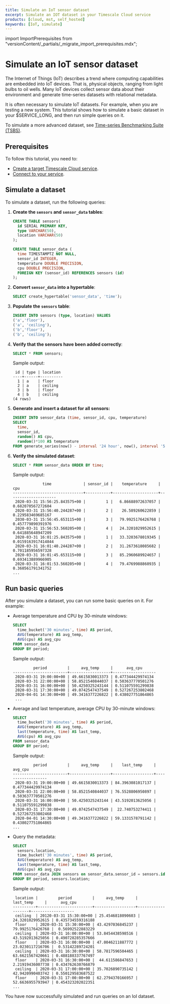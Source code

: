 ```yaml
---
title: Simulate an IoT sensor dataset
excerpt: Simulate an IOT dataset in your Timescale Cloud service
products: [cloud, mst, self_hosted]
keywords: [IoT, simulate]
---
```


import ImportPrerequisites from "versionContent/_partials/_migrate_import_prerequisites.mdx";

# Simulate an IoT sensor dataset

The Internet of Things (IoT) describes a trend where computing capabilities are embedded into IoT devices. That is, physical objects, ranging from light bulbs to oil wells. Many IoT devices collect sensor data about their environment and generate time-series datasets with relational metadata.

It is often necessary to simulate IoT datasets. For example, when you are 
testing a new system. This tutorial shows how to simulate a basic dataset in your $SERVICE_LONG, and then run simple queries on it.

To simulate a more advanced dataset, see [Time-series Benchmarking Suite (TSBS)][tsbs].

## Prerequisites

To follow this tutorial, you need to:

- [Create a target Timescale Cloud service][create-a-service].
- [Connect to your service][connect-to-service].

## Simulate a dataset

<Procedure>

To simulate a dataset, run the following queries:

1. **Create the `sensors` and `sensor_data` tables**:

    ```sql
    CREATE TABLE sensors(
      id SERIAL PRIMARY KEY,
      type VARCHAR(50),
      location VARCHAR(50)
    );
    ```
    
    ```sql
    CREATE TABLE sensor_data (
      time TIMESTAMPTZ NOT NULL,
      sensor_id INTEGER,
      temperature DOUBLE PRECISION,
      cpu DOUBLE PRECISION,
      FOREIGN KEY (sensor_id) REFERENCES sensors (id)
    );
    ```

1. **Convert `sensor_data` into a hypertable**:

    ```sql
    SELECT create_hypertable('sensor_data', 'time');
    ```

1. **Populate the `sensors` table**:

    ```sql
    INSERT INTO sensors (type, location) VALUES
    ('a','floor'),
    ('a', 'ceiling'),
    ('b','floor'),
    ('b', 'ceiling');
    ```

1. **Verify that the sensors have been added correctly**:

    ```sql
    SELECT * FROM sensors;
    ```

    Sample output:

    ```
     id | type | location
    ----+------+----------
      1 | a    | floor
      2 | a    | ceiling
      3 | b    | floor
      4 | b    | ceiling
    (4 rows)
    ```

1. **Generate and insert a dataset for all sensors:**

    ```sql
    INSERT INTO sensor_data (time, sensor_id, cpu, temperature)
    SELECT
      time,
      sensor_id,
      random() AS cpu,
      random()*100 AS temperature
    FROM generate_series(now() - interval '24 hour', now(), interval '5 minute') AS g1(time), generate_series(1,4,1) AS g2(sensor_id);
    ```

1. **Verify the simulated dataset**:

    ```sql
    SELECT * FROM sensor_data ORDER BY time;
    ```

    Sample output:

    ```
                 time              | sensor_id |    temperature     |         cpu         
    -------------------------------+-----------+--------------------+---------------------
     2020-03-31 15:56:25.843575+00 |         1 |   6.86688972637057 |   0.682070567272604
     2020-03-31 15:56:40.244287+00 |         2 |    26.589260622859 |   0.229583469685167
     2030-03-31 15:56:45.653115+00 |         3 |   79.9925176426768 |   0.457779890391976
     2020-03-31 15:56:53.560205+00 |         4 |   24.3201029952615 |   0.641885648947209
     2020-03-31 16:01:25.843575+00 |         1 |   33.3203678019345 |  0.0159163917414844
     2020-03-31 16:01:40.244287+00 |         2 |   31.2673618085682 |   0.701185956597328
     2020-03-31 16:01:45.653115+00 |         3 |   85.2960689924657 |   0.693413889966905
     2020-03-31 16:01:53.560205+00 |         4 |   79.4769988860935 |   0.360561791341752
    ...
    ```

</Procedure>

## Run basic queries 

After you simulate a dataset, you can run some basic queries on it. For example:

- Average temperature and CPU by 30-minute windows:

   ```sql
   SELECT
     time_bucket('30 minutes', time) AS period,
     AVG(temperature) AS avg_temp,
     AVG(cpu) AS avg_cpu
   FROM sensor_data
   GROUP BY period;
   ```
   
   Sample output:
   
   ```
            period         |     avg_temp     |      avg_cpu      
   ------------------------+------------------+-------------------
    2020-03-31 19:00:00+00 | 49.6615830013373 | 0.477344429974134
    2020-03-31 22:00:00+00 | 58.8521540844037 | 0.503637770501276
    2020-03-31 16:00:00+00 | 50.4250325243144 | 0.511075591299838
    2020-03-31 17:30:00+00 | 49.0742547437549 | 0.527267253802468
    2020-04-01 14:30:00+00 | 49.3416377226822 | 0.438027751864865
    ...
   ```

- Average and last temperature, average CPU by 30-minute windows:

   ```sql
   SELECT
     time_bucket('30 minutes', time) AS period,
     AVG(temperature) AS avg_temp,
     last(temperature, time) AS last_temp,
     AVG(cpu) AS avg_cpu
   FROM sensor_data
   GROUP BY period;
   ```
   
   Sample output:
   
   ```
            period         |     avg_temp     |    last_temp     |      avg_cpu      
   ------------------------+------------------+------------------+-------------------
    2020-03-31 19:00:00+00 | 49.6615830013373 | 84.3963081017137 | 0.477344429974134
    2020-03-31 22:00:00+00 | 58.8521540844037 | 76.5528806950897 | 0.503637770501276
    2020-03-31 16:00:00+00 | 50.4250325243144 | 43.5192013625056 | 0.511075591299838
    2020-03-31 17:30:00+00 | 49.0742547437549 |  22.740753274411 | 0.527267253802468
    2020-04-01 14:30:00+00 | 49.3416377226822 | 59.1331578791142 | 0.438027751864865
   ...
   ```

- Query the metadata:

   ```sql
   SELECT
     sensors.location,
     time_bucket('30 minutes', time) AS period,
     AVG(temperature) AS avg_temp,
     last(temperature, time) AS last_temp,
     AVG(cpu) AS avg_cpu
   FROM sensor_data JOIN sensors on sensor_data.sensor_id = sensors.id
   GROUP BY period, sensors.location;
   ```
   
   Sample output:
   
   ```
    location |         period         |     avg_temp     |     last_temp     |      avg_cpu      
   ----------+------------------------+------------------+-------------------+-------------------
    ceiling  | 20120-03-31 15:30:00+00 | 25.4546818090603 |  24.3201029952615 | 0.435734559316188
    floor    | 2020-03-31 15:30:00+00 | 43.4297036845237 |  79.9925176426768 |  0.56992522883229
    ceiling  | 2020-03-31 16:00:00+00 | 53.8454438598516 |  43.5192013625056 | 0.490728285357666
    floor    | 2020-03-31 16:00:00+00 | 47.0046211887772 |  23.0230117216706 |  0.53142289724201
    ceiling  | 2020-03-31 16:30:00+00 | 58.7817596504465 |  63.6621567420661 | 0.488188337767497
    floor    | 2020-03-31 16:30:00+00 |  44.611586847653 |  2.21919436007738 | 0.434762630766879
    ceiling  | 2020-03-31 17:00:00+00 | 35.7026890735142 |  42.9420990403742 | 0.550129583687522
    floor    | 2020-03-31 17:00:00+00 | 62.2794370166957 |  52.6636955793947 | 0.454323202022351
   ...
   ```

You have now successfully simulated and run queries on an IoI dataset. 

[create-a-service]: /getting-started/:currentVersion:/services/#create-a-timescale-cloud-service
[connect-to-service]: /getting-started/:currentVersion:/run-queries-from-console/
[tsbs]: https://github.com/timescale/tsbs